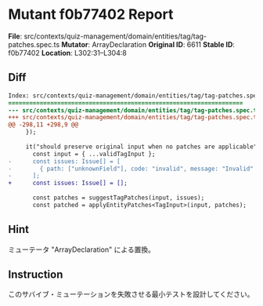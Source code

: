 # Mutant f0b77402 Report

**File**: src/contexts/quiz-management/domain/entities/tag/tag-patches.spec.ts
**Mutator**: ArrayDeclaration
**Original ID**: 6611
**Stable ID**: f0b77402
**Location**: L302:31–L304:8

## Diff

```diff
Index: src/contexts/quiz-management/domain/entities/tag/tag-patches.spec.ts
===================================================================
--- src/contexts/quiz-management/domain/entities/tag/tag-patches.spec.ts	original
+++ src/contexts/quiz-management/domain/entities/tag/tag-patches.spec.ts	mutated #6611
@@ -298,11 +298,9 @@
     });
 
     it("should preserve original input when no patches are applicable", () => {
       const input = { ...validTagInput };
-      const issues: Issue[] = [
-        { path: ["unknownField"], code: "invalid", message: "Invalid" },
-      ];
+      const issues: Issue[] = [];
 
       const patches = suggestTagPatches(input, issues);
       const patched = applyEntityPatches<TagInput>(input, patches);
```

## Hint

ミューテータ "ArrayDeclaration" による置換。

## Instruction

このサバイブ・ミューテーションを失敗させる最小テストを設計してください。
